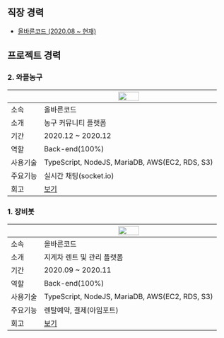 

## 직장 경력  
* <a href="https://www.rightcode.co.kr">올바른코드 (2020.08 ~ 현재)</a>  
  
## 프로젝트 경력  
  ### 2. 와플농구 
||<img src="https://user-images.githubusercontent.com/61001656/103435636-c8842780-4c54-11eb-8eaa-b8c1c8f2e786.png" width="35%" align="center">|
|----|----| 
|소속|올바른코드|
|소개|농구 커뮤니티 플랫폼  |
|기간|2020.12 ~ 2020.12 |
|역할|Back-end(100%) |
|사용기술|TypeScript, NodeJS, MariaDB, AWS(EC2, RDS, S3) |
|주요기능|실시간 채팅(socket.io)|
|회고|<a href="https://beoum.github.io/개발일지/신입개발자의-두번째-프로젝트-후기/">보기</a>|

### 1. 장비봇 
||<img src="https://user-images.githubusercontent.com/61001656/99264045-5487ee80-2863-11eb-85a9-cdff6c764c98.png" width="35%" align="center">|
|----|----| 
|소속|올바른코드|
|소개|지게차 렌트 및 관리 플랫폼  |
|기간|2020.09 ~ 2020.11 |
|역할|Back-end(100%) |
|사용기술|TypeScript, NodeJS, MariaDB, AWS(EC2, RDS, S3) |
|주요기능|렌탈예약, 결제(아임포트)|
|회고|<a href="https://beoum.github.io/개발일지/신입개발자의-첫번째-프로젝트-후기/">보기</a>|
